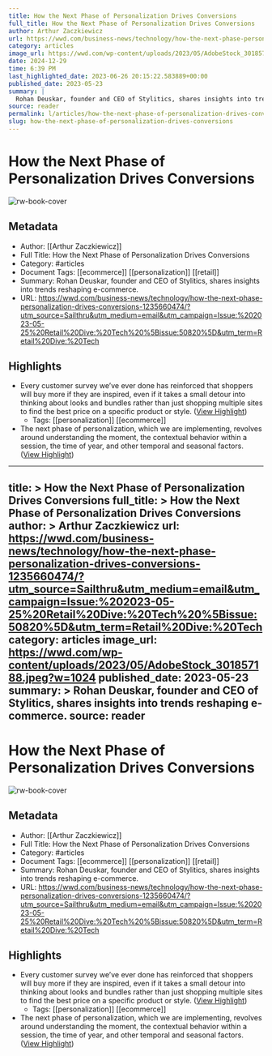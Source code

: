 ```yaml
---
title: How the Next Phase of Personalization Drives Conversions
full_title: How the Next Phase of Personalization Drives Conversions
author: Arthur Zaczkiewicz
url: https://wwd.com/business-news/technology/how-the-next-phase-personalization-drives-conversions-1235660474/?utm_source=Sailthru&utm_medium=email&utm_campaign=Issue:%202023-05-25%20Retail%20Dive:%20Tech%20%5Bissue:50820%5D&utm_term=Retail%20Dive:%20Tech
category: articles
image_url: https://wwd.com/wp-content/uploads/2023/05/AdobeStock_301857188.jpeg?w=1024
date: 2024-12-29
time: 6:39 PM
last_highlighted_date: 2023-06-26 20:15:22.583889+00:00
published_date: 2023-05-23
summary: |
  Rohan Deuskar, founder and CEO of Stylitics, shares insights into trends reshaping e-commerce.
source: reader
permalink: l/articles/how-the-next-phase-of-personalization-drives-conversions
slug: how-the-next-phase-of-personalization-drives-conversions
---
```

# How the Next Phase of Personalization Drives Conversions

![rw-book-cover](https://wwd.com/wp-content/uploads/2023/05/AdobeStock_301857188.jpeg?w=1024)

## Metadata
- Author: [[Arthur Zaczkiewicz]]
- Full Title: How the Next Phase of Personalization Drives Conversions
- Category: #articles
- Document Tags: [[ecommerce]] [[personalization]] [[retail]] 
- Summary: Rohan Deuskar, founder and CEO of Stylitics, shares insights into trends reshaping e-commerce.
- URL: https://wwd.com/business-news/technology/how-the-next-phase-personalization-drives-conversions-1235660474/?utm_source=Sailthru&utm_medium=email&utm_campaign=Issue:%202023-05-25%20Retail%20Dive:%20Tech%20%5Bissue:50820%5D&utm_term=Retail%20Dive:%20Tech

## Highlights
- Every customer survey we’ve ever done has reinforced that shoppers will buy more if they are inspired, even if it takes a small detour into thinking about looks and bundles rather than just shopping multiple sites to find the best price on a specific product or style. ([View Highlight](https://read.readwise.io/read/01h3wngmpy0ksqsb44edazt11w))
    - Tags: [[personalization]] [[ecommerce]] 
- The next phase of personalization, which we are implementing, revolves around understanding the moment, the contextual behavior within a session, the time of year, and other temporal and seasonal factors. ([View Highlight](https://read.readwise.io/read/01h3wnhephnb085zagd64e7wb2))


---
title: >
  How the Next Phase of Personalization Drives Conversions
full_title: >
  How the Next Phase of Personalization Drives Conversions
author: >
  Arthur Zaczkiewicz
url: https://wwd.com/business-news/technology/how-the-next-phase-personalization-drives-conversions-1235660474/?utm_source=Sailthru&utm_medium=email&utm_campaign=Issue:%202023-05-25%20Retail%20Dive:%20Tech%20%5Bissue:50820%5D&utm_term=Retail%20Dive:%20Tech
category: articles
image_url: https://wwd.com/wp-content/uploads/2023/05/AdobeStock_301857188.jpeg?w=1024
published_date: 2023-05-23
summary: >
  Rohan Deuskar, founder and CEO of Stylitics, shares insights into trends reshaping e-commerce.
source: reader
---
# How the Next Phase of Personalization Drives Conversions

![rw-book-cover](https://wwd.com/wp-content/uploads/2023/05/AdobeStock_301857188.jpeg?w=1024)

## Metadata
- Author: [[Arthur Zaczkiewicz]]
- Full Title: How the Next Phase of Personalization Drives Conversions
- Category: #articles
- Document Tags: [[ecommerce]] [[personalization]] [[retail]] 
- Summary: Rohan Deuskar, founder and CEO of Stylitics, shares insights into trends reshaping e-commerce.
- URL: https://wwd.com/business-news/technology/how-the-next-phase-personalization-drives-conversions-1235660474/?utm_source=Sailthru&utm_medium=email&utm_campaign=Issue:%202023-05-25%20Retail%20Dive:%20Tech%20%5Bissue:50820%5D&utm_term=Retail%20Dive:%20Tech

## Highlights
- Every customer survey we’ve ever done has reinforced that shoppers will buy more if they are inspired, even if it takes a small detour into thinking about looks and bundles rather than just shopping multiple sites to find the best price on a specific product or style. ([View Highlight](https://read.readwise.io/read/01h3wngmpy0ksqsb44edazt11w))
    - Tags: [[personalization]] [[ecommerce]] 
- The next phase of personalization, which we are implementing, revolves around understanding the moment, the contextual behavior within a session, the time of year, and other temporal and seasonal factors. ([View Highlight](https://read.readwise.io/read/01h3wnhephnb085zagd64e7wb2))


